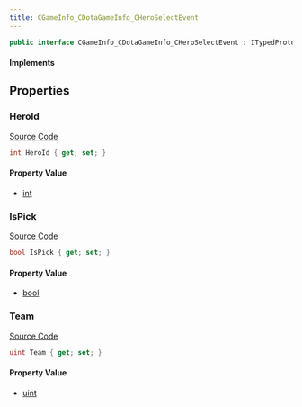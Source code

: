 ```yaml
---
title: CGameInfo_CDotaGameInfo_CHeroSelectEvent
---
```


```csharp
public interface CGameInfo_CDotaGameInfo_CHeroSelectEvent : ITypedProtobuf<CGameInfo_CDotaGameInfo_CHeroSelectEvent>, INativeHandle
```

#### Implements

## Properties

### HeroId

[Source Code](https://github.com/swiftly-solution/swiftlys2/blob/beta/managed/src/SwiftlyS2.Generated/Protobufs/Interfaces/CGameInfo_CDotaGameInfo_CHeroSelectEvent.cs#L19)

```csharp
int HeroId { get; set; }
```

#### Property Value

- [int](https://learn.microsoft.com/dotnet/api/system.int32)

### IsPick

[Source Code](https://github.com/swiftly-solution/swiftlys2/blob/beta/managed/src/SwiftlyS2.Generated/Protobufs/Interfaces/CGameInfo_CDotaGameInfo_CHeroSelectEvent.cs#L13)

```csharp
bool IsPick { get; set; }
```

#### Property Value

- [bool](https://learn.microsoft.com/dotnet/api/system.boolean)

### Team

[Source Code](https://github.com/swiftly-solution/swiftlys2/blob/beta/managed/src/SwiftlyS2.Generated/Protobufs/Interfaces/CGameInfo_CDotaGameInfo_CHeroSelectEvent.cs#L16)

```csharp
uint Team { get; set; }
```

#### Property Value

- [uint](https://learn.microsoft.com/dotnet/api/system.uint32)

